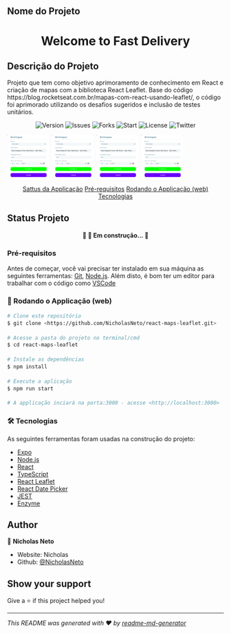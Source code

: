 ## Nome do Projeto 
<h1 align="center">Welcome to Fast Delivery </h1>

## Descrição do Projeto
<p>
  Projeto que tem como objetivo aprimoramento de conhecimento em React e criação de mapas com a biblioteca React Leaflet. 
  Base do código https://blog.rocketseat.com.br/mapas-com-react-usando-leaflet/, o código foi aprimorado utilizando os
  desafios sugeridos e inclusão de testes unitários. 
</p>

<p align="center">
  <img alt="Version" src="https://img.shields.io/badge/version-0.1.0-blue.svg?cacheSeconds=2592000" />
  <img alt='Issues' src='https://img.shields.io/github/issues/NicholasNeto/react-maps-leaflet' />
  <img alt='Forks' src='https://img.shields.io/github/forks/NicholasNeto/react-maps-leaflet' />
  <img alt='Start' src='https://img.shields.io/github/stars/NicholasNeto/react-maps-leaflet' />
  <img alt='License' src='https://img.shields.io/github/license/NicholasNeto/react-maps-leaflet' />
  <img alt='Twitter' src='https://img.shields.io/twitter/url?url=https%3A%2F%2Fgithub.com%2FNicholasNeto%2Freact-maps-leaflet' />
</p>


<div display=flex>
  <img border-radius="8px" width="100" height="100"  src="/assets/page3.png" />
  <img border-radius="8px" width="100" height="100" src="/assets/page3.png" />
  <img border-radius="8px" width="100" height="100" src="/assets/page3.png" />
  <img border-radius="8px" width="100" height="100" src="/assets/page3.png" />
</div>

<p align="center">
 <a href="#objetivo">Sattus da Applicação</a>
 <a href="#roadmap">Pré-requisitos</a> 
 <a href="#tecnologias">Rodando o Applicação (web)</a>
 <a href="#contribuicao">Tecnologias</a>
</p>


## Status Projeto
<h4 align="center"> 
	🚧 🚀 Em construção...  🚧
</h4>

### Pré-requisitos

Antes de começar, você vai precisar ter instalado em sua máquina as seguintes ferramentas:
[Git](https://git-scm.com), [Node.js](https://nodejs.org/en/). 
Além disto, é bom ter um editor para trabalhar com o código como [VSCode](https://code.visualstudio.com/)

### 🎲 Rodando o Applicação (web)

```bash
# Clone este repositório
$ git clone <https://github.com/NicholasNeto/react-maps-leaflet.git>

# Acesse a pasta do projeto no terminal/cmd
$ cd react-maps-leaflet   

# Instale as dependências
$ npm install

# Execute a aplicação
$ npm run start

# A applicação inciará na porta:3000 - acesse <http://localhost:3000>
```

### 🛠 Tecnologias

As seguintes ferramentas foram usadas na construção do projeto:

- [Expo](https://expo.io/)
- [Node.js](https://nodejs.org/en/)
- [React](https://pt-br.reactjs.org/)
- [TypeScript](https://www.typescriptlang.org/)
- [React Leaflet](https://react-leaflet.js.org/)
- [React Date Picker](https://github.com/wojtekmaj/react-date-picker#readme)
- [JEST](https://jestjs.io/)
- [Enzyme](https://enzymejs.github.io/enzyme/)


## Author

👤 **Nicholas Neto**

* Website: Nicholas
* Github: [@NicholasNeto](https://github.com/NicholasNeto)

## Show your support

Give a ⭐️ if this project helped you!

***
_This README was generated with ❤️ by [readme-md-generator](https://github.com/kefranabg/readme-md-generator)_